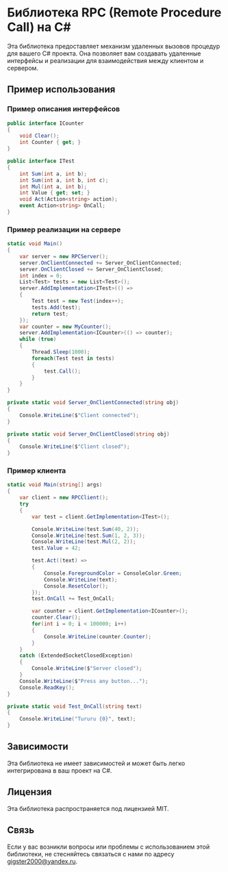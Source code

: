 # Библиотека RPC (Remote Procedure Call) на C#

Эта библиотека предоставляет механизм удаленных вызовов процедур для вашего C# проекта. Она позволяет вам создавать удаленные интерфейсы и реализации для взаимодействия между клиентом и сервером.

## Пример использования

### Пример описания интерфейсов

```csharp
public interface ICounter
{
    void Clear();
    int Counter { get; }
}

public interface ITest
{
    int Sum(int a, int b);
    int Sum(int a, int b, int c);
    int Mul(int a, int b);
    int Value { get; set; }
    void Act(Action<string> action);
    event Action<string> OnCall;
}
```

### Пример реализации на сервере

```csharp
static void Main()
{
    var server = new RPCServer();
    server.OnClientConnected += Server_OnClientConnected;
    server.OnClientClosed += Server_OnClientClosed;
    int index = 0;
    List<Test> tests = new List<Test>();
    server.AddImplementation<ITest>(() => 
    {
        Test test = new Test(index++);
        tests.Add(test);
        return test;
    });
    var counter = new MyCounter();
    server.AddImplementation<ICounter>(() => counter);
    while (true)
    {
        Thread.Sleep(1000);
        foreach(Test test in tests)
        {
            test.Call();
        }
    }
}

private static void Server_OnClientConnected(string obj)
{
    Console.WriteLine($"Client connected");
}

private static void Server_OnClientClosed(string obj)
{
    Console.WriteLine($"Client closed");
}
```
### Пример клиента

```csharp
static void Main(string[] args)
{
    var client = new RPCClient();
    try
    {
        var test = client.GetImplementation<ITest>();

        Console.WriteLine(test.Sum(40, 2));
        Console.WriteLine(test.Sum(1, 2, 3));
        Console.WriteLine(test.Mul(2, 2));
        test.Value = 42;

        test.Act((text) =>
        {
            Console.ForegroundColor = ConsoleColor.Green;
            Console.WriteLine(text);
            Console.ResetColor();
        });
        test.OnCall += Test_OnCall;

        var counter = client.GetImplementation<ICounter>();
        counter.Clear();
        for(int i = 0; i < 100000; i++)
        {
            Console.WriteLine(counter.Counter);
        }
    }
    catch (ExtendedSocketClosedException)
    {
        Console.WriteLine($"Server closed");
    }
    Console.WriteLine($"Press any button...");
    Console.ReadKey();
}

private static void Test_OnCall(string text)
{
    Console.WriteLine("Tururu {0}", text);
}
```

## Зависимости

Эта библиотека не имеет зависимостей и может быть легко интегрирована в ваш проект на C#.

## Лицензия

Эта библиотека распространяется под лицензией MIT.

## Связь

Если у вас возникли вопросы или проблемы с использованием этой библиотеки, не стесняйтесь связаться с нами по адресу gigster2000@yandex.ru.
